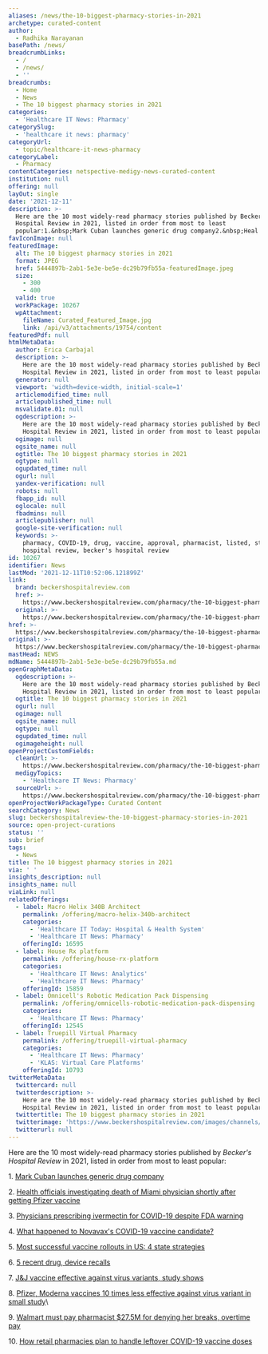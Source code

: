 ```yaml
---
aliases: /news/the-10-biggest-pharmacy-stories-in-2021
archetype: curated-content
author:
  - Radhika Narayanan
basePath: /news/
breadcrumbLinks:
  - /
  - /news/
  - ''
breadcrumbs:
  - Home
  - News
  - The 10 biggest pharmacy stories in 2021
categories:
  - 'Healthcare IT News: Pharmacy'
categorySlug:
  - 'healthcare it news: pharmacy'
categoryUrl:
  - topic/healthcare-it-news-pharmacy
categoryLabel:
  - Pharmacy
contentCategories: netspective-medigy-news-curated-content
institution: null
offering: null
layOut: single
date: '2021-12-11'
description: >-
  Here are the 10 most widely-read pharmacy stories published by Becker's
  Hospital Review in 2021, listed in order from most to least
  popular:1.&nbsp;Mark Cuban launches generic drug company2.&nbsp;Heal
favIconImage: null
featuredImage:
  alt: The 10 biggest pharmacy stories in 2021
  format: JPEG
  href: 5444897b-2ab1-5e3e-be5e-dc29b79fb55a-featuredImage.jpeg
  size:
    - 300
    - 400
  valid: true
  workPackage: 10267
  wpAttachment:
    fileName: Curated_Featured_Image.jpg
    link: /api/v3/attachments/19754/content
featuredPdf: null
htmlMetaData:
  author: Erica Carbajal
  description: >-
    Here are the 10 most widely-read pharmacy stories published by Becker's
    Hospital Review in 2021, listed in order from most to least popular:
  generator: null
  viewport: 'width=device-width, initial-scale=1'
  articlemodified_time: null
  articlepublished_time: null
  msvalidate.01: null
  ogdescription: >-
    Here are the 10 most widely-read pharmacy stories published by Becker's
    Hospital Review in 2021, listed in order from most to least popular:
  ogimage: null
  ogsite_name: null
  ogtitle: The 10 biggest pharmacy stories in 2021
  ogtype: null
  ogupdated_time: null
  ogurl: null
  yandex-verification: null
  robots: null
  fbapp_id: null
  oglocale: null
  fbadmins: null
  articlepublisher: null
  google-site-verification: null
  keywords: >-
    pharmacy, COVID-19, drug, vaccine, approval, pharmacist, listed, stories,
    hospital review, becker's hospital review
id: 10267
identifier: News
lastMod: '2021-12-11T10:52:06.121899Z'
link:
  brand: beckershospitalreview.com
  href: >-
    https://www.beckershospitalreview.com/pharmacy/the-10-biggest-pharmacy-stories-in-2021.html
  original: >-
    https://www.beckershospitalreview.com/pharmacy/the-10-biggest-pharmacy-stories-in-2021.html
href: >-
  https://www.beckershospitalreview.com/pharmacy/the-10-biggest-pharmacy-stories-in-2021.html
original: >-
  https://www.beckershospitalreview.com/pharmacy/the-10-biggest-pharmacy-stories-in-2021.html
mastHead: NEWS
mdName: 5444897b-2ab1-5e3e-be5e-dc29b79fb55a.md
openGraphMetaData:
  ogdescription: >-
    Here are the 10 most widely-read pharmacy stories published by Becker's
    Hospital Review in 2021, listed in order from most to least popular:
  ogtitle: The 10 biggest pharmacy stories in 2021
  ogurl: null
  ogimage: null
  ogsite_name: null
  ogtype: null
  ogupdated_time: null
  ogimageheight: null
openProjectCustomFields:
  cleanUrl: >-
    https://www.beckershospitalreview.com/pharmacy/the-10-biggest-pharmacy-stories-in-2021.html
  medigyTopics:
    - 'Healthcare IT News: Pharmacy'
  sourceUrl: >-
    https://www.beckershospitalreview.com/pharmacy/the-10-biggest-pharmacy-stories-in-2021.html
openProjectWorkPackageType: Curated Content
searchCategory: News
slug: beckershospitalreview-the-10-biggest-pharmacy-stories-in-2021
source: open-project-curations
status: ''
sub: brief
tags:
  - News
title: The 10 biggest pharmacy stories in 2021
via: ' '
insights_description: null
insights_name: null
viaLink: null
relatedOfferings:
  - label: Macro Helix 340B Architect
    permalink: /offering/macro-helix-340b-architect
    categories:
      - 'Healthcare IT Today: Hospital & Health System'
      - 'Healthcare IT News: Pharmacy'
    offeringId: 16595
  - label: House Rx platform
    permalink: /offering/house-rx-platform
    categories:
      - 'Healthcare IT News: Analytics'
      - 'Healthcare IT News: Pharmacy'
    offeringId: 15859
  - label: Omnicell's Robotic Medication Pack Dispensing
    permalink: /offering/omnicells-robotic-medication-pack-dispensing
    categories:
      - 'Healthcare IT News: Pharmacy'
    offeringId: 12545
  - label: Truepill Virtual Pharmacy
    permalink: /offering/truepill-virtual-pharmacy
    categories:
      - 'Healthcare IT News: Pharmacy'
      - 'KLAS: Virtual Care Platforms'
    offeringId: 10793
twitterMetaData:
  twittercard: null
  twitterdescription: >-
    Here are the 10 most widely-read pharmacy stories published by Becker's
    Hospital Review in 2021, listed in order from most to least popular:
  twittertitle: The 10 biggest pharmacy stories in 2021
  twitterimage: 'https://www.beckershospitalreview.com/images/channels/pharmacy/6.jpg'
  twitterurl: null
---
```

<p>Here are the 10 most widely-read pharmacy stories published by <i>Becker's Hospital Review</i> in 2021, listed in order from most to least popular:</p><p>1.&nbsp;<a href="https://www.beckershospitalreview.com/pharmacy/mark-cuban-launches-generic-drug-company.html">Mark Cuban launches generic drug company</a></p><p>2.&nbsp;<a href="https://www.beckershospitalreview.com/pharmacy/health-officials-investigating-death-of-miami-physician-shortly-after-getting-pfizer-vaccine.html">Health officials investigating death of Miami physician shortly after getting Pfizer vaccine</a>&nbsp;</p><p>3.&nbsp;<a href="https://www.beckershospitalreview.com/pharmacy/physicians-prescribing-ivermectin-for-covid-19-despite-fda-warning.html">Physicians prescribing ivermectin for COVID-19 despite FDA warning</a></p><p>4.&nbsp;<a href="https://www.beckershospitalreview.com/pharmacy/what-happened-to-novavax-s-covid-19-vaccine-candidate.html">What happened to Novavax's COVID-19 vaccine candidate?</a></p><p>5.&nbsp;<a href="https://www.beckershospitalreview.com/pharmacy/most-successful-vaccine-rollouts-in-us-4-state-strategies.html">Most successful vaccine rollouts in US: 4 state strategies</a>&nbsp;</p><p>6.&nbsp;<a href="https://www.beckershospitalreview.com/pharmacy/5-recent-drug-device-recalls-4.html">5 recent drug, device recalls</a></p><p>7.&nbsp;<a href="https://www.beckershospitalreview.com/pharmacy/j-j-vaccine-effective-against-virus-variants-study-shows.html">J&amp;J vaccine effective against virus variants, study shows</a>&nbsp;</p><p>8.&nbsp;<a href="https://www.beckershospitalreview.com/pharmacy/pfizer-moderna-vaccines-10-times-less-effective-against-virus-variant-in-small-study.html">Pfizer, Moderna vaccines 10 times less effective against virus variant in small study</a>\</p><p>9.&nbsp;<a href="https://www.beckershospitalreview.com/pharmacy/walmart-must-pay-pharmacist-27-5m-for-denying-her-breaks-overtime-pay.html">Walmart must pay pharmacist $27.5M for denying her breaks, overtime pay</a>&nbsp;</p><p>10.&nbsp;<a href="https://www.beckershospitalreview.com/pharmacy/how-retail-pharmacies-plan-to-handle-leftover-covid-19-vaccine-doses.html">How retail pharmacies plan to handle leftover COVID-19 vaccine doses</a></p>